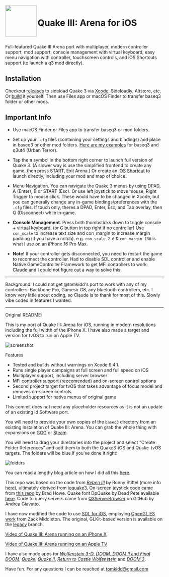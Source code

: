 <img align="left" width="100" height="100" src="https://raw.githubusercontent.com/tomkidd/Quake3-iOS/master/icon_quake3.png">  

#  Quake III: Arena for iOS

&nbsp;

Full-featured Quake III Arena port with multiplayer, modern controller support, mod support, console management with virtual keyboard, easy menu navigation with controller, touchscreen controls, and iOS Shortcuts support (to launch a q3 mod directly). 

## Installation

Checkout [releases](https://github.com/rebelancap/Quake3-iOS/releases/latest) to sideload Quake 3 via [Xcode](https://github.com/rebelancap/Quake3-iOS/wiki/Sideloading-Quake-3.ipa), Sideloadly, Altstore, etc. Or [build](https://github.com/rebelancap/Quake3-iOS/wiki/Building-Quake-3-with-Xcode) it yourself. Then use Files app or macOS Finder to transfer baseq3 folder or other mods.

## Important Info

- Use macOS Finder or Files app to transfer baseq3 or mod folders.

- Set up your `.cfg` files (containing your settings and bindings) and place in baseq3 or other mod folders. [Here are my examples](https://github.com/rebelancap/Quake3-iOS/wiki/Configuration-Files-Examples) for baseq3 and q3ut4 (Urban Terror).

- Tap the π symbol in the bottom right corner to launch full version of Quake 3. (A slower way is use the simplified frontend to create any game, then press START, Exit Arena.) Or create an [iOS Shortcut](https://github.com/rebelancap/Quake3-iOS/wiki/iOS-Shortcuts) to launch directly, including your mod and map of choice!

- Menu Navigation. You can navigate the Quake 3 menus by using DPAD, A (Enter), B or START (Esc). Or use left joystick to move mouse, Right Trigger to mouse click. These would have to be changed in Xcode, but you can generally change any in-game bindings/preferences with the `.cfg` files. If touch only, theres a DPAD, Enter, Esc, and Tab overlay, then Q (Disconnect) while in-game.

- **Console Management**. Press both thumbsticks down to triggle console + virtual keyboard. (or C button in top right if no controller)
Use `con_scale` to increase text size and con_margin to increase margin padding (if you have a notch). e.g. `con_scale 2.0` & `con_margin 130` is what I use on an iPhone 16 Pro Max.

- **Note!** If your controller gets disconnected, you need to restart the game to reconnect the controller. Had to disable SDL controller and enable Native GameController Framework to get MFi controllers to work. Claude and I could not figure out a way to solve this.

---

Background: I could not get @tomkidd's port to work with any of my controllers: Backbone Pro, Gamesir G8, any bluetooth controllers, etc. I know very little about coding, so Claude is to thank for most of this. Slowly vibe coded in features I wanted.

---

Original README:

This is my port of Quake III: Arena for iOS, running in modern resolutions including the full width of the iPhone X. I have also made a target and version for tvOS to run on Apple TV.

![screenshot](https://raw.githubusercontent.com/tomkidd/Quake3-iOS/master/ss_quake3.png)

Features

- Tested and builds without warnings on Xcode 9.4.1.
- Runs single player campaigns at full screen and full speed on iOS
- Multiplayer support, including server browser
- MFi controller support (reccomended) and on-screen control options
- Second project target for tvOS that takes advantage of focus model and removes on-screen controls.
- Limited support for native menus of original game

This commit does not need any placeholder resources as it is not an update of an existing id Software port. 

You will need to provide your own copies of the `baseq3` directory from an existing instalation of Quake III: Arena. You can grab the whole thing with expansions on [GOG](https://www.gog.com/game/quake_iii_gold) or [Steam](https://store.steampowered.com/app/2200/Quake_III_Arena/).

You will need to drag your directories into the project and select "Create Folder References" and add them to both the Quake3-iOS and Quake-tvOS targets. The folders will be blue if you've done it right:

![folders](https://raw.githubusercontent.com/tomkidd/Quake3-iOS/master/folders.png)

You can read a lengthy blog article on how I did all this [here](http://schnapple.com/quake-3-for-ios-and-tvos-for-apple-tv/).

This repo was based on the code from *[Beben III](https://itunes.apple.com/us/app/beben-iii/id771105890?mt=8)* by Ronny Stiftel (more info [here](http://www.mac-and-i.net/2013/12/beben-iii-openarenaquake-3-for-ios.html)), ultimately derived from [ioquake3](https://ioquake3.org/).  On-screen joystick code came from [this repo](https://github.com/bradhowes/Joystick) by Brad Howe. Quake font DpQuake by Dead Pete available [here](https://www.dafont.com/quake.font). Code to query servers came from [Q3ServerBrowser](https://github.com/andreagiavatto/Q3ServerBrowser) on GitHub by Andrea Giavatto.

I have now modified the code to use [SDL for iOS](https://www.libsdl.org/), employing [OpenGL ES work](https://github.com/zturtleman/ioq3/tree/opengles1) from Zack Middleton. The original, GLKit-based version is available on the [legacy](https://github.com/tomkidd/Quake3-iOS/tree/legacy) branch. 

[Video of Quake III: Arena running on an iPhone X](https://www.youtube.com/watch?v=4Fu1fmXtcvo)

[Video of Quake III: Arena running on an Apple TV](https://www.youtube.com/watch?v=ade-J3RYpsQ)

I have also made apps for [*Wolfenstein 3-D*](https://github.com/tomkidd/Wolf3D-iOS), [*DOOM*, *DOOM II* and *Final DOOM*](https://github.com/tomkidd/DOOM-iOS), [*Quake*](https://github.com/tomkidd/Quake-iOS), [*Quake II*](https://github.com/tomkidd/Quake2-iOS), [*Return to Castle Wolfenstein*](https://github.com/tomkidd/RTCW-iOS) and [*DOOM 3*](https://github.com/tomkidd/DOOM3-iOS).

Have fun. For any questions I can be reached at tomkidd@gmail.com
